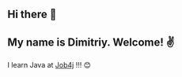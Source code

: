 ## Hi there 👋
My name is Dimitriy. Welcome! :v:<br>
-
I learn Java at [Job4j](https://job4j.ru/) !!! :blush:
<!--
**dimitriyTheRhymister/dimitriyTheRhymister** is a ✨ _special_ ✨ repository because its `README.md` (this file) appears on your GitHub profile.

Here are some ideas to get you started:

- 🔭 I’m currently working on ...
- 🌱 I’m currently learning ...
- 👯 I’m looking to collaborate on ...
- 🤔 I’m looking for help with ...
- 💬 Ask me about ...
- 📫 How to reach me: ...
- 😄 Pronouns: ...
- ⚡ Fun fact: ...
-->
